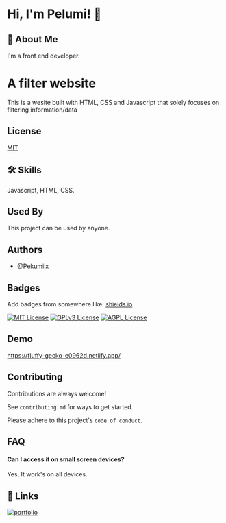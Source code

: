 
# Hi, I'm Pelumi! 👋


## 🚀 About Me
I'm a front end developer.


# A filter website

This is a wesite built with HTML, CSS and Javascript that solely focuses on filtering information/data


## License

[MIT](https://choosealicense.com/licenses/mit/)


## 🛠 Skills
Javascript, HTML, CSS.


## Used By

This project can be used by anyone.


## Authors

- [@Pekumiix](https://github.com/Pekumiiix)


## Badges

Add badges from somewhere like: [shields.io](https://shields.io/)

[![MIT License](https://img.shields.io/badge/License-MIT-green.svg)](https://choosealicense.com/licenses/mit/)
[![GPLv3 License](https://img.shields.io/badge/License-GPL%20v3-yellow.svg)](https://opensource.org/licenses/)
[![AGPL License](https://img.shields.io/badge/license-AGPL-blue.svg)](http://www.gnu.org/licenses/agpl-3.0)


## Demo

https://fluffy-gecko-e0962d.netlify.app/


## Contributing

Contributions are always welcome!

See `contributing.md` for ways to get started.

Please adhere to this project's `code of conduct`.


## FAQ

#### Can I access it on small screen devices?

Yes, It work's on all devices.


## 🔗 Links
[![portfolio](https://img.shields.io/badge/my_portfolio-000?style=for-the-badge&logo=ko-fi&logoColor=white)](https://stellar-dango-dc6167.netlify.app/)




